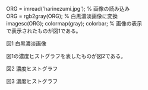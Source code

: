 ORG = imread('harinezumi.jpg'); % 画像の読み込み  
ORG = rgb2gray(ORG); % 白黒濃淡画像に変換  
imagesc(ORG); colormap(gray); colorbar; % 画像の表示  
で表示されたものが図1である。

図1 白黒濃淡画像

図1の濃度ヒストグラフを表したものが図2である。

図2 濃度ヒストグラフ

図3 濃度ヒストグラフ
